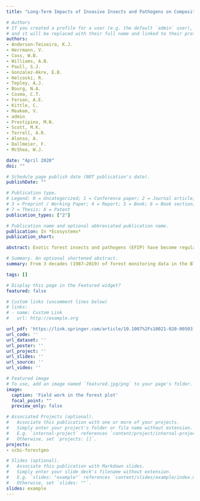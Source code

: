```yaml
---
title: "Long-Term Impacts of Invasive Insects and Pathogens on Composition, Biomass, and Diversity of Forests in Virginia’s Blue Ridge Mountains"

# Authors
# If you created a profile for a user (e.g. the default `admin` user), write the username (folder name) here 
# and it will be replaced with their full name and linked to their profile.
authors:
- Anderson-Teixeira, K.J.
- Herrmann, V.
- Cass, W.B.
- Williams, A.B.
- Paull, S.J.
- Gonzalez-Akre, E.B.
- Helcoski, R.
- Tepley, A.J.
- Bourg, N.A.
- Cosma, C.T.
- Ferson, A.E.
- Kittle, C.
- Meakem, V.
- admin
- Prestipino, M.N.
- Scott, M.K.
- Terrell, A.R.
- Alonso, A.
- Dallmeier, F.
- McShea, W.J.

date: "April 2020"
doi: ""

# Schedule page publish date (NOT publication's date).
publishDate: ""

# Publication type.
# Legend: 0 = Uncategorized; 1 = Conference paper; 2 = Journal article;
# 3 = Preprint / Working Paper; 4 = Report; 5 = Book; 6 = Book section;
# 7 = Thesis; 8 = Patent
publication_types: ["2"]

# Publication name and optional abbreviated publication name.
publication: In *Ecosystems*
publication_short: 

abstract: Exotic forest insects and pathogens (EFIP) have become regular features of temperate forest ecosystems, yet we lack a long-term perspective on their net impacts on tree mortality, carbon sequestration, and tree species diversity. Here, we analyze 3 decades (1987–2019) of forest monitoring data from the Blue Ridge Mountains ecoregion in eastern North America, including 67 plots totaling 29.4 ha, along with a historical survey from 1939. Over the past century, EFIP substantially affected at least eight tree genera. Tree host taxa had anomalously high mortality rates (≥6% year−1 from 2008 to 2019 vs 1.4% year−1 for less-impacted taxa). Following the arrival of EFIP, affected taxa declined in abundance (−25 to −100%) and live aboveground biomass (AGB; −13 to −100%) within our monitoring plots. We estimate that EFIP were responsible for 21–29% of ecosystem AGB loss through mortality (−87 g m−2 year−1) from 1991 to 2013 across 66 sites. Over a century, net AGB loss among affected species totaled roughly 6.6–10 kg m−2. The affected host taxa accounted for 23–29% of genera losses at the plot scale, with mixed net effects on alpha-diversity. Several taxa were lost from our monitoring plots but not completely extirpated from the region. Despite these losses, both total AGB and alpha-diversity were largely recovered through increases in sympatric genera. These results indicate that EFIP have been an important force shaping forest composition, carbon cycling, and diversity. At the same time, less-affected taxa in these relatively diverse temperate forests have conferred substantial resilience with regard to biomass and alpha-diversity.

# Summary. An optional shortened abstract.
summary: From 3 decades (1987–2019) of forest monitoring data in the Blue Ridge Mountains ecoregion, we found exotic forest insects and pathogens (EFIP) substantially affected at least eight tree genera. Several taxa were lost from our monitoring plots but not completely extirpated from the region. Despite these losses, both total AGB and alpha-diversity were largely recovered through increases in sympatric genera. These results indicate that EFIP have been an important force shaping forest composition, carbon cycling, and diversity.

tags: []

# Display this page in the Featured widget?
featured: false

# Custom links (uncomment lines below)
# links:
# - name: Custom Link
#   url: http://example.org

url_pdf: 'https://link.springer.com/article/10.1007%2Fs10021-020-00503-w'
url_code: ''
url_dataset: ''
url_poster: ''
url_project: ''
url_slides: ''
url_source: ''
url_video: ''

# Featured image
# To use, add an image named `featured.jpg/png` to your page's folder. 
image:
  caption: 'Field work in the forest plot'
  focal_point: ""
  preview_only: false

# Associated Projects (optional).
#   Associate this publication with one or more of your projects.
#   Simply enter your project's folder or file name without extension.
#   E.g. `internal-project` references `content/project/internal-project/index.md`.
#   Otherwise, set `projects: []`.
projects:
- scbi-forestgeo

# Slides (optional).
#   Associate this publication with Markdown slides.
#   Simply enter your slide deck's filename without extension.
#   E.g. `slides: "example"` references `content/slides/example/index.md`.
#   Otherwise, set `slides: ""`.
slides: example
---
```


